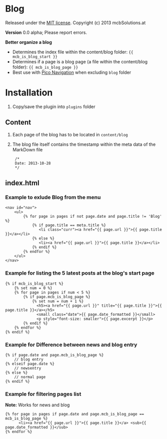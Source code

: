 Blog
=============================================================================

Released under the [MIT license](http://opensource.org/licenses/MIT). Copyright (c) 2013 mcbSolutions.at

**Version** 0.0 alpha; Please report errors.

**Better organize a blog**

+ Determines the index file within the content/blog folder: `{{ mcb_is_blog_start }}`
+ Determines if a page is a blog page (a file within the content/blog folder): `{{ mcb_is_blog_page }}`
+ Best use with [Pico Navigation](https://github.com/ahmet2106/pico-navigation) when excluding `blog` folder

Installation
=============================================================================
1. Copy/save the plugin into `plugins` folder

Content
-----------------------------------------------------------------------------
1. Each page of the blog has to be located in `content/blog`
2. The blog file itself contains the timestamp within the meta data of the MarkDown file

        /*
        Date: 2013-10-28
        */

index.html
-----------------------------------------------------------------------------
### Example to exlude Blog from the menu

    <nav id="nav">
        <ul>
            {% for page in pages if not page.date and page.title != 'Blog' %}
                {% if page.title == meta.title %}
                   <li class="curr"><a href="{{ page.url }}">{{ page.title }}</a></li>
                {% else %}
                   <li><a href="{{ page.url }}">{{ page.title }}</a></li>
                {% endif %}
            {% endfor %}
        </ul>
    </nav>

### Example for listing the 5 latest posts at the blog's start page

	{% if mcb_is_blog_start %}
   		{% set num = 0 %}
   		{% for page in pages if num < 5 %}
      		{% if page.mcb_is_blog_page %}
      			{% set num = num + 1 %}
                  <h5><a href="{{ page.url }}" title="{{ page.title }}">{{ page.title }}</a></h5>
                  <small class="date">{{ page.date_formatted }}</small>
                  <p style="font-size: smaller">{{ page.excerpt }}</p>
      		{% endif %}
   		{% endfor %}
	{% endif %}

### Example for Difference between news and blog entry

	{% if page.date and page.mcb_is_blog_page %}
		// blog entry
	{% elseif page.date %}
		// newsentry
	{% else %}
		// normal page
	{% endif %}

### Example for filtering pages list
**Note:** Works for news and blog

    {% for page in pages if page.date and page.mcb_is_blog_page == mcb_is_blog_page %}
          <li><a href="{{ page.url }}">{{ page.title }}</a> <sub>{{ page.date_formatted }}</sub>
    {% endfor %}
